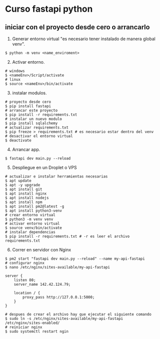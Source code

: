 # Curso fastapi python

## iniciar con el proyecto desde cero o arrancarlo
1. Generar entorno virtual "es necesario tener instalado de manera global venv".
```shell
$ python -m venv <name_enviroment>
```

2. Activar entorno.
```shell
# windows
$ <nameEnv>/Script/activate
# linux
$ source <nameEnv>/bin/activate
```

3. instalar modulos.
```shell
# proyecto desde cero
$ pip install fastapi
# arrancar este proyecto
$ pip install -r requirements.txt
# instalar un nuevo modulo
$ pip install sqlalchemy
# actualizar requirements.txt
$ pip freeze > requirements.txt # es necesario estar dentro del venv
# desactivar el entorno virtual
$ deactivate
```

4. Arrancar app.
```shell
$ fastapi dev main.py --reload
```

5. Despliegue en un Droplet o VPS
```shell
# actualizar e instalar herramientas necesarias
$ apt update
$ apt -y upgrade
$ apt install git
$ apt install nginx
$ apt install nodejs
$ apt install npm
$ apt install pm2@latest -g
$ apt install python3-venv
# crear entorno virtual
$ python3 -m venv venv
# activar entorno virtual
$ source venv/bin/activate
# instalar dependencias
$ pip install -r requirements.txt # -r es leer el archivo requirements.txt
```

6. Correr en servidor con Nginx
```shell
$ pm2 start "fastapi dev main.py --reload" --name my-api-fastapi
# configurar nginx
$ nano /etc/nginx/sites-available/my-api-fastapi
```

```.config
server {
    listen 80;
    server_name 142.42.124.79;

    location / {
        proxy_pass http://127.0.0.1:5000;
    }
}
```
```shell
# despues de crear el archivo hay que ejecutar el siguiente comando
$ sudo ln -s /etc/nginx/sites-available/my-api-fastapi /etc/nginx/sites-enabled/
# reiniciar nginx
$ sudo systemctl restart ngin
```